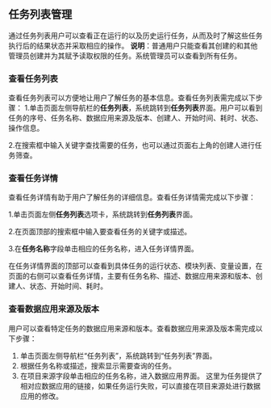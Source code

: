 ## 任务列表管理

通过任务列表用户可以查看正在运行的以及历史运行任务，从而及时了解这些任务执行后的结果状态并采取相应的操作。
**说明**：普通用户只能查看其创建的和其他管理员创建并为其赋予读取权限的任务。系统管理员可以查看到所有任务。

### 查看任务列表
查看任务列表可以方便地让用户了解任务的基本信息。查看任务列表需完成以下步骤：
1.单击页面左侧导航栏的**任务列表**，系统跳转到**任务列表**界面。用户可以看到任务的序号、任务名称、数据应用来源及版本、创建人、开始时间、耗时、状态、操作信息。

2.在搜索框中输入关键字查找需要的任务，也可以通过页面右上角的创建人进行任务筛查。

### 查看任务详情
查看任务详情有助于用户了解任务的详细信息。查看任务详情需完成以下步骤：

1.单击页面左侧**任务列表**选项卡，系统跳转到**任务列表**界面。

2.在页面顶部的搜索框中输入要查看任务的关键字或描述。

3.在**任务名称**字段单击相应的任务名称，进入任务详情界面。

在任务详情界面的顶部可以查看到具体任务的运行状态、模块列表、变量设置，在页面的右侧可以查看任务详情，主要有任务名称、描述、数据应用来源和版本、创建人、状态、开始时间、耗时。

### 查看数据应用来源及版本
用户可以查看特定任务的数据应用来源和版本。查看数据应用来源及版本需完成以下步骤：

1. 单击页面左侧导航栏“任务列表”，系统跳转到“任务列表”界面。
2. 根据任务名称或描述，搜索显示需要查询的任务。
3. 在项目来源字段单击相应的任务名称，进入数据应用界面。
这里为任务提供了相对应数据应用的链接，如果任务运行失败，可以直接在项目来源处进行数据应用的修改。

